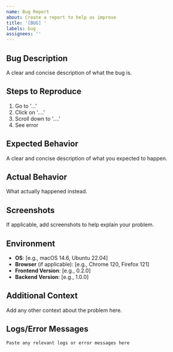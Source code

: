 ```yaml
---
name: Bug Report
about: Create a report to help us improve
title: '[BUG] '
labels: bug
assignees: ''
---
```


## Bug Description

A clear and concise description of what the bug is.

## Steps to Reproduce

1. Go to '...'
2. Click on '....'
3. Scroll down to '....'
4. See error

## Expected Behavior

A clear and concise description of what you expected to happen.

## Actual Behavior

What actually happened instead.

## Screenshots

If applicable, add screenshots to help explain your problem.

## Environment

- **OS**: [e.g., macOS 14.6, Ubuntu 22.04]
- **Browser** (if applicable): [e.g., Chrome 120, Firefox 121]
- **Frontend Version**: [e.g., 0.2.0]
- **Backend Version**: [e.g., 1.0.0]

## Additional Context

Add any other context about the problem here.

## Logs/Error Messages

```
Paste any relevant logs or error messages here
```

